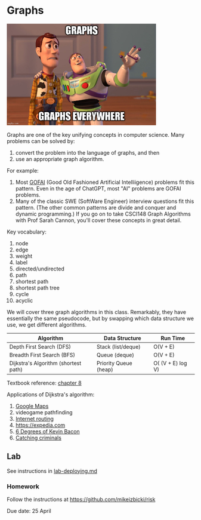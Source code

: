 # Graphs

<img src=graphs.jpg width=400px/>

Graphs are one of the key unifying concepts in computer science.
Many problems can be solved by:
1. convert the problem into the language of graphs, and then
2. use an appropriate graph algorithm.

For example:
1. Most [GOFAI](https://en.wikipedia.org/wiki/GOFAI) (Good Old Fashioned Artificial Intelliigence) problems fit this pattern.
    Even in the age of ChatGPT, most "AI" problems are GOFAI problems.
1. Many of the classic SWE (SoftWare Engineer) interview questions fit this pattern.
    (The other common patterns are divide and conquer and dynamic programming.)
    If you go on to take CSCI148 Graph Algorithms with Prof Sarah Cannon,
    you'll cover these concepts in great detail.

Key vocabulary:
1. node
1. edge
1. weight
1. label
1. directed/undirected
1. path
1. shortest path
1. shortest path tree
1. cycle
1. acyclic

We will cover three graph algorithms in this class.
Remarkably, they have essentially the same pseudocode,
but by swapping which data structure we use,
we get different algorithms.

| Algorithm | Data Structure | Run Time |
| --------- | -------------- | -------- |
| Depth First Search (DFS) | Stack (list/deque) | O(V + E) |
| Breadth First Search (BFS) | Queue (deque) | O(V + E) |
| Dijkstra's Algorithm (shortest path) | Priority Queue (heap) | O( (V + E) log V) |

Textbook reference: [chapter 8](https://runestone.academy/runestone/books/published/pythonds/Graphs/toctree.html)

Applications of Dijkstra's algorithm:
1. [Google Maps](https://www.google.com/maps/@39.0188644,125.7397457,13555m/data=!3m1!1e3?hl=en)
1. videogame pathfinding
1. [Internet routing](https://en.wikipedia.org/wiki/Open_Shortest_Path_First)
1. <https://expedia.com>
1. [6 Degrees of Kevin Bacon](https://blogs.ams.org/mathgradblog/2013/11/22/degrees-kevin-bacon/)
1. [Catching criminals](https://www.researchgate.net/profile/Joseph-Olusina-2/publication/335387366_Journey_to_Crime_Using_Dijkstra%27s_Algorithm/links/5f045b90a6fdcc4ca452fdeb/Journey-to-Crime-Using-Dijkstras-Algorithm.pdf)

## Lab

See instructions in [lab-deploying.md](lab-deploting.md)

### Homework

Follow the instructions at <https://github.com/mikeizbicki/risk>

Due date: 25 April
